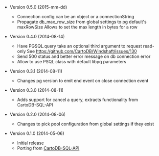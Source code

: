 * Version 0.5.0 (2015-mm-dd)
    - Connection config can be an object or a connectionString
    - Propagate db_max_row_size from global settings to pg default's maxRowSize
      Allows to set the max length in bytes for a row

* Version 0.4.0 (2014-08-14)
    - Have PGSQL.query take an optional third argument to request read-only
      See https://github.com/CartoDB/Windshaft/issues/130
    - Send 500 status and better error message on db connection error
    - Allow to use PSQL class with default libpq parameters

* Version 0.3.1 (2014-08-11)
    - Changes pg version to emit end event on close connection event

* Version 0.3.0 (2014-08-11)
    - Adds support for cancel a query, extracts functionality from CartoDB-SQL-API

* Version 0.2.0 (2014-08-06)
    - Changes to pick pool configuration from global settings if they exist

* Version 0.1.0 (2014-05-06)
    - Initial release
    - Porting from [CartoDB-SQL-API](https://github.com/CartoDB/CartoDB-SQL-API)
